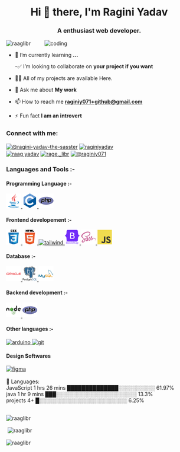 
 <h1 align="center">Hi 👋 there, I'm Ragini Yadav</h1>
<h3 align="center">A enthusiast web developer.</h3>


<img align="right" alt="coding" width="400" src="https://media2.giphy.com/media/hpXdHPfFI5wTABdDx9/giphy.gif?cid=ecf05e47vahe62q8tno52s18xyduh84c191ani9tyjy86jra&ep=v1_gifs_related&rid=giphy.gif&ct=g">


<p align="left"> <img src="https://komarev.com/ghpvc/?username=raaglibr&label=Profile%20views&color=0e75b6&style=flat" alt="raaglibr" /> </p>

- 🌱 I’m currently learning **...**

  -✅ I’m looking to collaborate on **your project if you want**

- 👨‍💻 All of my projects are available Here.
- 💬 Ask me about **My work**

- 📫 How to reach me **raginiy071+github@gmail.com**

<!-- 📄 Know about my experiences email me.  -->

- ⚡ Fun fact **I am an introvert**



<h3 align="left">Connect with me:</h3>
<p align="left">
<a href="https://codepen.io/Ragini-yadav-the-sasster" target="blank"><img align="center" src="https://raw.githubusercontent.com/rahuldkjain/github-profile-readme-generator/master/src/images/icons/Social/codepen.svg" alt="@ragini-yadav-the-sasster" height="30" width="40" /></a>
<a href="https://linkedin.com/in/raginiyadav" target="blank"><img align="center" src="https://raw.githubusercontent.com/rahuldkjain/github-profile-readme-generator/master/src/images/icons/Social/linked-in-alt.svg" alt="raginiyadav" height="30" width="40" /></a><br>
<a href="https://www.facebook.com/profile.php?id=100011731712842" target="blank"><img align="center" src="https://raw.githubusercontent.com/rahuldkjain/github-profile-readme-generator/master/src/images/icons/Social/facebook.svg" alt="raag yadav" height="30" width="40" /></a>
<a href="https://instagram.com/rage._libr" target="blank"><img align="center" src="https://raw.githubusercontent.com/rahuldkjain/github-profile-readme-generator/master/src/images/icons/Social/instagram.svg" alt="rage._libr" height="30" width="40" /></a>
<a href="https://www.hackerrank.com/profile/raginiy071" target="blank"><img align="center" src="https://raw.githubusercontent.com/rahuldkjain/github-profile-readme-generator/master/src/images/icons/Social/hackerrank.svg" alt="@raginiy071" height="30" width="40" /></a>
</p>

<h3 align="left">Languages and Tools :-</h3>
<h4>Programming Language :-</h4>
 <a href="https://www.java.com" target="_blank" rel="noreferrer"> <img src="https://raw.githubusercontent.com/devicons/devicon/master/icons/java/java-original.svg" alt="java" width="40" height="40"/> </a>
 <a href="https://www.cprogramming.com/" target="_blank" rel="noreferrer"> <img src="https://raw.githubusercontent.com/devicons/devicon/master/icons/c/c-original.svg" alt="c" width="40" height="40"/> </a>
 <a href="https://www.php.net" target="_blank" rel="noreferrer"> <img src="https://raw.githubusercontent.com/devicons/devicon/master/icons/php/php-original.svg" alt="php" width="40" height="40"/> </a> 


<h4>Frontend developement :-</h4>
 <a href="https://www.w3schools.com/css/" target="_blank" rel="noreferrer"> <img src="https://raw.githubusercontent.com/devicons/devicon/master/icons/css3/css3-original-wordmark.svg" alt="css3" width="40" height="40"/> </a> 
 <a href="https://www.w3.org/html/" target="_blank" rel="noreferrer"> <img src="https://raw.githubusercontent.com/devicons/devicon/master/icons/html5/html5-original-wordmark.svg" alt="html5" width="40" height="40"/> </a> 
 <a href="https://tailwindcss.com/" target="_blank" rel="noreferrer"> <img src="https://www.vectorlogo.zone/logos/tailwindcss/tailwindcss-icon.svg" alt="tailwind" width="40" height="40"/> </a> 
 <a href="https://getbootstrap.com" target="_blank" rel="noreferrer"> <img src="https://raw.githubusercontent.com/devicons/devicon/master/icons/bootstrap/bootstrap-plain-wordmark.svg" alt="bootstrap" width="40" height="40"/> </a>
 <a href="https://sass-lang.com" target="_blank" rel="noreferrer"> <img src="https://raw.githubusercontent.com/devicons/devicon/master/icons/sass/sass-original.svg" alt="sass" width="40" height="40"/> </a>
  <a href="https://developer.mozilla.org/en-US/docs/Web/JavaScript" target="_blank" rel="noreferrer"> <img src="https://raw.githubusercontent.com/devicons/devicon/master/icons/javascript/javascript-original.svg" alt="javascript" width="40" height="40"/> </a>
<!-- <a href="https://nextjs.org/" target="_blank" rel="noreferrer"> <img src="https://cdn.worldvectorlogo.com/logos/nextjs-2.svg" alt="nextjs" width="40" height="40"/> </a>  -->

 
<h4>Database :-</h4>
<a href="https://www.oracle.com/" target="_blank" rel="noreferrer"> <img src="https://raw.githubusercontent.com/devicons/devicon/master/icons/oracle/oracle-original.svg" alt="oracle" width="40" height="40"/> </a> 
  <a href="https://www.postgresql.org" target="_blank" rel="noreferrer"> <img src="https://raw.githubusercontent.com/devicons/devicon/master/icons/postgresql/postgresql-original-wordmark.svg" alt="postgresql" width="40" height="40"/> </a>
 <a href="https://www.mysql.com/" target="_blank" rel="noreferrer"> <img src="https://raw.githubusercontent.com/devicons/devicon/master/icons/mysql/mysql-original-wordmark.svg" alt="mysql" width="40" height="40"/> </a> 
<!-- <a href="https://www.microsoft.com/en-us/sql-server" target="_blank" rel="noreferrer"> <img src="https://www.svgrepo.com/show/303229/microsoft-sql-server-logo.svg" alt="mssql" width="40" height="40"/> </a>  -->


<h4>Backend development :-</h4>
 <a href="https://nodejs.org" target="_blank" rel="noreferrer"> <img src="https://raw.githubusercontent.com/devicons/devicon/master/icons/nodejs/nodejs-original-wordmark.svg" alt="nodejs" width="40" height="40"/> </a>
 <a href="https://www.php.net" target="_blank" rel="noreferrer"> <img src="https://raw.githubusercontent.com/devicons/devicon/master/icons/php/php-original.svg" alt="php" width="40" height="40"/> </a> 


<h4>Other languages :-</h4>
<p align="left"> <a href="https://www.arduino.cc/" target="_blank" rel="noreferrer"> <img src="https://cdn.worldvectorlogo.com/logos/arduino-1.svg" alt="arduino" width="40" height="40"/> </a> 
 <!--
 <a href="https://www.docker.com/" target="_blank" rel="noreferrer"> <img src="https://raw.githubusercontent.com/devicons/devicon/master/icons/docker/docker-original-wordmark.svg" alt="docker" width="40" height="40"/> </a> 
 -->
 <a href="https://git-scm.com/" target="_blank" rel="noreferrer"> <img src="https://www.vectorlogo.zone/logos/git-scm/git-scm-icon.svg" alt="git" width="40" height="40"/> </a>
 
<h4>Design Softwares</h4>
 <a href="https://www.figma.com/" target="_blank" rel="noreferrer"> <img src="https://www.vectorlogo.zone/logos/figma/figma-icon.svg" alt="figma" width="40" height="40"/> </a> 
<br>


<br>
💬 Languages:<br>
JavaScript                   1 hrs 26 mins       ██████████████░░░░░░░░░░   61.97%  <br>
java                         1 hr 9 mins         ███░░░░░░░░░░░░░░░░░░░░░░   13.3%   <br>
projects                      4+                  █░░░░░░░░░░░░░░░░░░░░░░░░   6.25%  <br>
              
<br>
<p><img align="left" src="https://github-readme-stats.vercel.app/api/top-langs?username=raaglibr&show_icons=true&locale=en&layout=compact" alt="raaglibr" /></p><br>

<p>&nbsp;<img align="center" src="https://github-readme-stats.vercel.app/api?username=raaglibr&show_icons=true&locale=en" alt="raaglibr" /></p>

<p><img align="center" src="https://github-readme-streak-stats.herokuapp.com/?user=raaglibr&" alt="raaglibr" /></p>

